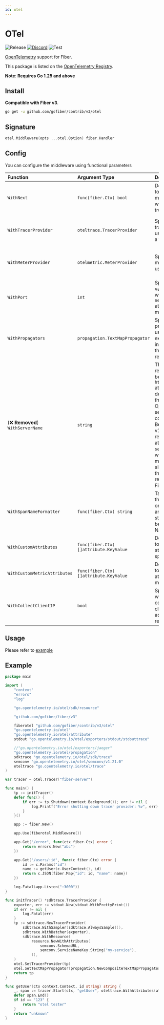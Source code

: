 ```yaml
---
id: otel
---
```


# OTel

![Release](https://img.shields.io/github/v/tag/gofiber/contrib?filter=otel*)
[![Discord](https://img.shields.io/discord/704680098577514527?style=flat&label=%F0%9F%92%AC%20discord&color=00ACD7)](https://gofiber.io/discord)
![Test](https://github.com/gofiber/contrib/workflows/Test%20otel/badge.svg)

[OpenTelemetry](https://opentelemetry.io/) support for Fiber.

This package is listed on the [OpenTelemetry Registry](https://opentelemetry.io/registry/instrumentation-go-fiber/).

**Note: Requires Go 1.25 and above**

## Install

**Compatible with Fiber v3.**

```sh
go get -u github.com/gofiber/contrib/v3/otel
```

## Signature

```go
otel.Middleware(opts ...otel.Option) fiber.Handler
```

## Config
You can configure the middleware using functional parameters


| Function                | Argument Type                            | Description                                                                      | Default                                                             |
| :------------------------ | :-------------------------------- | :--------------------------------------------------------------------------------- | :-------------------------------------------------------------------- |
| `WithNext`                    | `func(fiber.Ctx) bool`         | Define a function to skip this middleware when returned true .| nil                                                                 |
| `WithTracerProvider`          | `oteltrace.TracerProvider`      | Specifies a tracer provider to use for creating a tracer.                         | nil - the global tracer provider is used                                   |
| `WithMeterProvider`           | `otelmetric.MeterProvider`      | Specifies a meter provider to use for reporting.                                     | nil - the global meter provider is used                                                             |
| `WithPort`                    | `int`                          | Specifies the value to use when setting the `net.host.port` attribute on metrics/spans.                            | Defaults to (`80` for `http`, `443` for `https`)              |
| `WithPropagators`             | `propagation.TextMapPropagator` | Specifies propagators to use for extracting information from the HTTP requests.                     | If none are specified, global ones will be used                                                               |
| (❌ **Removed**) `WithServerName`             | `string`                       | This option was removed because the `http.server_name` attribute is deprecated in the OpenTelemetry semantic conventions. Beginning with v1.21.0, the recommended attribute is `server.address`, which this middleware already fills with the hostname reported by Fiber.                                            | -                                                                   |
| `WithSpanNameFormatter`       | `func(fiber.Ctx) string`       | Takes a function that will be called on every request and the returned string will become the span Name.                                   | Default formatter returns the route pathRaw |
| `WithCustomAttributes`        | `func(fiber.Ctx) []attribute.KeyValue` | Define a function to add custom attributes to the span.                  | nil                                                                 |
| `WithCustomMetricAttributes`  | `func(fiber.Ctx) []attribute.KeyValue` | Define a function to add custom attributes to the metrics.               | nil                                                                 |
| `WithCollectClientIP`         | `bool` | Specifies whether to collect the client's IP address from the request. | true |

## Usage

Please refer to [example](./example)

## Example

```go
package main

import (
    "context"
    "errors"
    "log"

    "go.opentelemetry.io/otel/sdk/resource"

    "github.com/gofiber/fiber/v3"

    fiberotel "github.com/gofiber/contrib/v3/otel"
    "go.opentelemetry.io/otel"
    "go.opentelemetry.io/otel/attribute"
    stdout "go.opentelemetry.io/otel/exporters/stdout/stdouttrace"

    //"go.opentelemetry.io/otel/exporters/jaeger"
    "go.opentelemetry.io/otel/propagation"
    sdktrace "go.opentelemetry.io/otel/sdk/trace"
    semconv "go.opentelemetry.io/otel/semconv/v1.21.0"
    oteltrace "go.opentelemetry.io/otel/trace"
)

var tracer = otel.Tracer("fiber-server")

func main() {
    tp := initTracer()
    defer func() {
        if err := tp.Shutdown(context.Background()); err != nil {
            log.Printf("Error shutting down tracer provider: %v", err)
        }
    }()

    app := fiber.New()

    app.Use(fiberotel.Middleware())

    app.Get("/error", func(ctx fiber.Ctx) error {
        return errors.New("abc")
    })

    app.Get("/users/:id", func(c fiber.Ctx) error {
        id := c.Params("id")
        name := getUser(c.UserContext(), id)
        return c.JSON(fiber.Map{"id": id, "name": name})
    })

    log.Fatal(app.Listen(":3000"))
}

func initTracer() *sdktrace.TracerProvider {
    exporter, err := stdout.New(stdout.WithPrettyPrint())
    if err != nil {
        log.Fatal(err)
    }
    tp := sdktrace.NewTracerProvider(
        sdktrace.WithSampler(sdktrace.AlwaysSample()),
        sdktrace.WithBatcher(exporter),
        sdktrace.WithResource(
            resource.NewWithAttributes(
                semconv.SchemaURL,
                semconv.ServiceNameKey.String("my-service"),
            )),
    )
    otel.SetTracerProvider(tp)
    otel.SetTextMapPropagator(propagation.NewCompositeTextMapPropagator(propagation.TraceContext{}, propagation.Baggage{}))
    return tp
}

func getUser(ctx context.Context, id string) string {
    _, span := tracer.Start(ctx, "getUser", oteltrace.WithAttributes(attribute.String("id", id)))
    defer span.End()
    if id == "123" {
        return "otel tester"
    }
    return "unknown"
}
```
